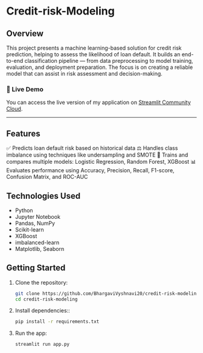 # Credit-risk-Modeling

## Overview

This project presents a machine learning-based solution for credit risk prediction, helping to assess the likelihood of loan default. It builds an end-to-end classification pipeline — from data preprocessing to model training, evaluation, and deployment preparation. The focus is on creating a reliable model that can assist in risk assessment and decision-making.

### 🚀 Live Demo

You can access the live version of my application on [Streamlit Community Cloud]([https://credit-risk-modeling-hpfmcxrufhfpexuokmzapv.streamlit.app/]).

---

## Features

✅ Predicts loan default risk based on historical data
⚖️ Handles class imbalance using techniques like undersampling and SMOTE
🤖 Trains and compares multiple models: Logistic Regression, Random Forest, XGBoost
📊 Evaluates performance using Accuracy, Precision, Recall, F1-score, Confusion Matrix, and ROC-AUC



## Technologies Used

- Python
- Jupyter Notebook
- Pandas, NumPy
- Scikit-learn
- XGBoost
- imbalanced-learn
- Matplotlib, Seaborn

## Getting Started

1. Clone the repository:
   ```bash
   git clone https://github.com/BhargaviVyshnavi20/credit-risk-modeling.git
   cd credit-risk-modeling
2. Install dependencies::
   ```bash
   pip install -r requirements.txt
3. Run the app:
   ```bash
   streamlit run app.py
